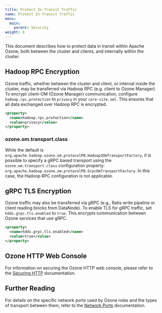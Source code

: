 ```yaml
---
title: Protect In-Transit Traffic
name: Protect In-Transit Traffic
menu:
  main:
    parent: Security
weight: 6
---
```

<!---
    Licensed to the Apache Software Foundation (ASF) under one or more
    contributor license agreements.  See the NOTICE file distributed with
    this work for additional information regarding copyright ownership.
    The ASF licenses this file to You under the Apache License, Version 2.0
    (the "License"); you may not use this file except in compliance with
    the License.  You may obtain a copy of the License at

        http://www.apache.org/licenses/LICENSE-2.0

    Unless required by applicable law or agreed to in writing, software
    distributed under the License is distributed on an "AS IS" BASIS,
    WITHOUT WARRANTIES OR CONDITIONS OF ANY KIND, either express or implied.
    See the License for the specific language governing permissions and
    limitations under the License.
-->

This document describes how to protect data in transit within Apache Ozone, both between the cluster and clients, and internally within the cluster.

## Hadoop RPC Encryption

Ozone traffic, whether between the cluster and client, or internal inside the cluster, may be transferred via Hadoop RPC (e.g. client to Ozone Manager). To encrypt client-OM (Ozone Manager) communication, configure `hadoop.rpc.protection` to `privacy` in your `core-site.xml`. This ensures that all data exchanged over Hadoop RPC is encrypted.

```xml
<property>
  <name>hadoop.rpc.protection</name>
  <value>privacy</value>
</property>
```

### ozone.om.transport.class

While the default is `org.apache.hadoop.ozone.om.protocolPB.Hadoop3OmTransportFactory`, it is possible to specify a gRPC based transport using the `ozone.om.transport.class` configuration property: `org.apache.hadoop.ozone.om.protocolPB.GrpcOmTransportFactory`. In this case, the Hadoop RPC configuration is not applicable.

## gRPC TLS Encryption

Ozone traffic may also be transferred via gRPC (e.g., Ratis write pipeline or client reading blocks from DataNode). To enable TLS for gRPC traffic, set `hdds.grpc.tls.enabled` to `true`. This encrypts communication between Ozone services that use gRPC.

```xml
<property>
  <name>hdds.grpc.tls.enabled</name>
  <value>true</value>
</property>
```

## Ozone HTTP Web Console

For information on securing the Ozone HTTP web console, please refer to the [Securing HTTP](SecuringOzoneHTTP.md) documentation.

## Further Reading

For details on the specific network ports used by Ozone roles and the types of transport between them, refer to the [Network Ports](../concept/NetworkPorts.md) documentation.
